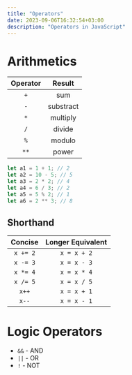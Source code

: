 ```yaml
---
title: "Operators"
date: 2023-09-06T16:32:54+03:00
description: "Operators in JavaScript"
---
```


# Arithmetics

| Operator  | Result     |
| :-------: | :--------: |
| `+`       | sum        |
| `-`       | substract  |
| `*`       | multiply   |
| `/`       | divide     |
| `%`       | modulo     |
| `**`      | power      |

```js
let a1 = 1 + 1; // 2
let a2 = 10 - 5; // 5
let a3 = 2 * 2; // 4
let a4 = 6 / 3; // 2
let a5 = 5 % 2; // 1
let a6 = 2 ** 3; // 8
```

## Shorthand

| Concise   | Longer Equivalent |
| :-------: | :---------:       |
| `x += 2`  | `x = x + 2`       |
| `x -= 3`  | `x = x - 3`       |
| `x *= 4`  | `x = x * 4`       |
| `x /= 5`  | `x = x / 5`       |
| `x++`     | `x = x + 1`       |
| `x--`     | `x = x - 1`       |


# Logic Operators

* `&&` - AND
* `||` - OR
* `!` - NOT
